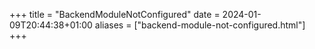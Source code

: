 +++
title = "BackendModuleNotConfigured"
date = 2024-01-09T20:44:38+01:00
aliases = ["backend-module-not-configured.html"]
+++
